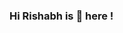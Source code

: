 ### Hi Rishabh is 👋 here !

<!--
**RT-1904129/RT-1904129** is a ✨ _special_ ✨ repository because its `README.md` (this file) appears on your GitHub profile.

Here are some ideas to get you started:
- 🎓 Currently pursuing a Bachelor of Technology in **Computer Science at IIT Goa**.
- 💻 Passion to exploring and learning new things. Fond of various parts of Artificial Intelligence:
  -- Machine Learning
  -- Reinforcement Learning
- 🌱 I’m currently exploring **Reinforcement Learning** and also focusing on my **Problem Solving skills**
- 👯 I’m looking to collaborate on Machine Learning Project 
- 📫 How to reach me: linkdin
- ⚡ Check my project below !!
-->
